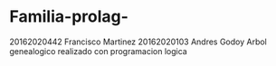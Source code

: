 # Familia-prolag-
20162020442 Francisco Martinez
20162020103 Andres Godoy
Arbol genealogico realizado con programacion logica 
